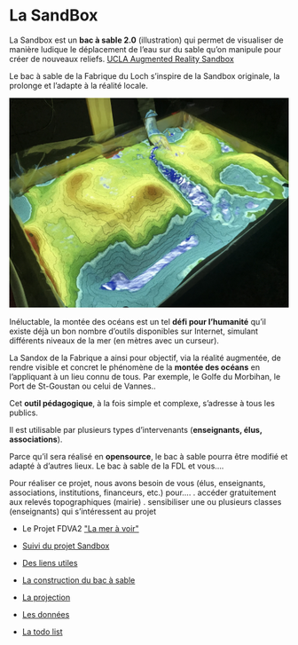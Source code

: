---
---

# La SandBox

La Sandbox est un **bac à sable 2.0** (illustration) qui permet de visualiser de manière ludique le déplacement de l’eau sur du sable qu’on manipule pour créer de nouveaux reliefs.
[UCLA Augmented Reality Sandbox](http://thinkingintermsof.scienceblog.com/2015/08/10/uclas-augmented-reality-sandbox)

Le bac à sable de la Fabrique du Loch s’inspire de la Sandbox originale, la prolonge et l’adapte à la réalité locale.

![Sandbox](assets/images/Sandbox.jpg)

Inéluctable, la montée des océans est un tel **défi pour l’humanité** qu’il existe déjà un bon nombre d’outils disponibles sur Internet,
simulant différents niveaux de la mer (en mètres avec un curseur).

La Sandox de la Fabrique a ainsi pour objectif, via la réalité augmentée, de rendre visible et concret le phénomène de la **montée des océans** en l’appliquant à un lieu connu de tous. Par exemple, le Golfe du Morbihan, le Port de St-Goustan ou celui de Vannes..

Cet **outil pédagogique**, à la fois simple et complexe, s’adresse à tous les publics.

Il est utilisable par plusieurs types d’intervenants (**enseignants, élus, associations**).

Parce qu’il sera réalisé en **opensource**, le bac à sable pourra être modifié et adapté à d’autres lieux.
Le bac à sable de la FDL et vous….

Pour réaliser ce projet, nous avons besoin de vous (élus, enseignants, associations, institutions, financeurs, etc.) pour….
. accéder gratuitement aux relevés topographiques (mairie)
. sensibiliser une ou plusieurs classes (enseignants) qui s’intéressent au projet

- Le Projet FDVA2 ["La mer à voir"](La_mer_a_voir_Production.md)
- [Suivi du projet Sandbox](la_page_de_suivi_de_Sandbox.md)
- [Des liens utiles](Liens_Utiles)
- [La construction du bac à sable](construction)
- [La projection](projection)

- [Les données](donnees)
- [La todo list](todo)
